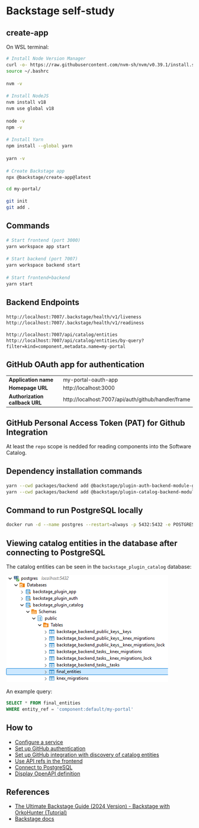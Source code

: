 # Backstage self-study

## create-app

On WSL terminal:

```bash
# Install Node Version Manager
curl -o- https://raw.githubusercontent.com/nvm-sh/nvm/v0.39.1/install.sh | bash
source ~/.bashrc

nvm -v

# Install NodeJS
nvm install v18
nvm use global v18

node -v
npm -v

# Install Yarn
npm install --global yarn

yarn -v

# Create Backstage app
npx @backstage/create-app@latest
```

```bash
cd my-portal/

git init
git add .
```

## Commands

```bash
# Start frontend (port 3000)
yarn workspace app start

# Start backend (port 7007)
yarn workspace backend start

# Start frontend+backend
yarn start
```

## Backend Endpoints

```
http://localhost:7007/.backstage/health/v1/liveness
http://localhost:7007/.backstage/health/v1/readiness

http://localhost:7007/api/catalog/entities
http://localhost:7007/api/catalog/entities/by-query?filter=kind=component,metadata.name=my-portal
```

## GitHub OAuth app for authentication

<table>
    <tr><td><b>Application name</b></td><td>my-portal-oauth-app</td></tr>
    <tr><td><b>Homepage URL</b></td><td>http://localhost:3000</td></tr>
    <tr><td><b>Authorization callback URL</b></td><td>http://localhost:7007/api/auth/github/handler/frame</td></tr>
</table>

## GitHub Personal Access Token (PAT) for Github Integration

At least the `repo` scope is nedded for reading components into the Software Catalog.

## Dependency installation commands

```bash
yarn --cwd packages/backend add @backstage/plugin-auth-backend-module-github-provider
yarn --cwd packages/backend add @backstage/plugin-catalog-backend-module-github
```

## Command to run PostgreSQL locally

```bash
docker run -d --name postgres --restart=always -p 5432:5432 -e POSTGRES_USER=<username> -e POSTGRES_PASSWORD=<password> postgres:17.0-bookworm
```

## Viewing catalog entities in the database after connecting to PostgreSQL

The catalog entities can be seen in the `backstage_plugin_catalog` database:

![databases.png](img/databases.png)

An example query:

```sql
SELECT * FROM final_entities
WHERE entity_ref = 'component:default/my-portal'
```

## How to

- [Configure a service](https://github.com/lucasduartems/backstage-self-study/commit/4807079278a8fdbb1fa1624f16b926d80166f757)
- [Set up GitHub authentication](https://github.com/lucasduartems/backstage-self-study/commit/4caca5b1ed99e33e245833d325b376184f29e3fa)
- [Set up GitHub integration with discovery of catalog entities](https://github.com/lucasduartems/backstage-self-study/commit/e3b474161335539fea487cfd5a2eb4895422a6b3)
- [Use API refs in the frontend](https://github.com/lucasduartems/backstage-self-study/commit/85dbbe86c5c039eb39acbfff4714ffe5527efd58)
- [Connect to PostgreSQL](https://github.com/lucasduartems/backstage-self-study/commit/e10880ac2d1a9a1d19fa1a1f272b520752802be4)
- [Display OpenAPI definition](https://github.com/lucasduartems/backstage-self-study/commit/e81be94f2ff5a8ae3f5c0549fddf75c98ef4faba)


## References

- [The Ultimate Backstage Guide (2024 Version) - Backstage with OrkoHunter (Tutorial)](https://youtu.be/r46uFbu9wOs?si=W5Wj4WZKi1sdNvNq)
- [Backstage docs](https://backstage.io/docs)